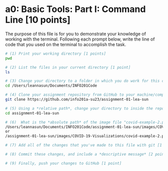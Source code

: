 # a0: Basic Tools: Part I: Command Line [10 points]

The purpose of this file is for you to demonstrate your knowledge of working with the terminal. Following each prompt below, write the line of code that you used on the terminal to accomplish the task.

```bash
# (1) Print your working directory [1 points]
pwd

# (2) List the files in your current directory [1 point]
ls

# (3) Change your directory to a folder in which you do work for this class (if you haven't created such a folder, please do so now — perhaps titled "INFO201") [1 point]
cd /Users/leannasun/Documents/INFO201Code

# (4) Clone your assignment repository from GitHub to your machine/computer [1 point]
git clone https://github.com/info201a-su23/assignment-01-lea-sun

# (5) Using a *relative path*, change your directory to inside the repository you just cloned [1 point]
cd assignment-01-lea-sun

# (6)  What is the *absolute path* of the image file "covid-example-2.png"? (You can answer the absolute path on your own computer, or the absolute path only within the GitHub repository) [1 points]
/Users/leannasun/Documents/INFO201Code/assignment-01-lea-sun/images/COVID-19-Visualizations/covid-example-2.png 
or
/assignment-01-lea-sun/images/COVID-19-Visualizations/covid-example-2.png 

# (7) Add all of the changes that you've made to this file with git [1 point]

# (8) Commit these changes, and include a *descriptive message* [2 points]

# (9) Finally, push your changes to GitHub [1 point]

```
